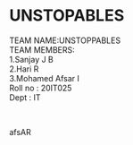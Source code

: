 # UNSTOPABLES

TEAM NAME:UNSTOPPABLES <br>
TEAM MEMBERS: <br>
   1.Sanjay J B <br>
   2.Hari R <br>
   3.Mohamed Afsar I <br>
     Roll no : 20IT025 <br>
     Dept : IT <br>

   <br>
   
afsAR
